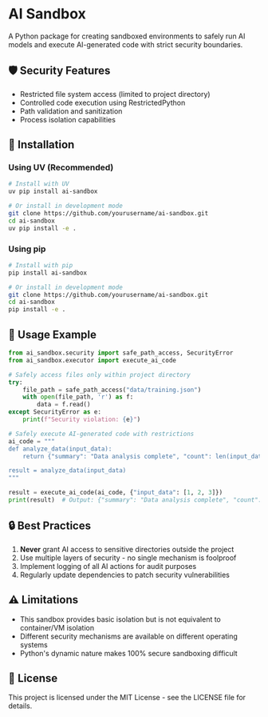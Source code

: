 # AI Sandbox

A Python package for creating sandboxed environments to safely run AI models and execute AI-generated code with strict security boundaries.

## 🛡️ Security Features

- Restricted file system access (limited to project directory)
- Controlled code execution using RestrictedPython
- Path validation and sanitization
- Process isolation capabilities

## 🚀 Installation

### Using UV (Recommended)

```bash
# Install with UV
uv pip install ai-sandbox

# Or install in development mode
git clone https://github.com/yourusername/ai-sandbox.git
cd ai-sandbox
uv pip install -e .
```

### Using pip

```bash
# Install with pip
pip install ai-sandbox

# Or install in development mode
git clone https://github.com/yourusername/ai-sandbox.git
cd ai-sandbox
pip install -e .
```

## 🧰 Usage Example

```python
from ai_sandbox.security import safe_path_access, SecurityError
from ai_sandbox.executor import execute_ai_code

# Safely access files only within project directory
try:
    file_path = safe_path_access("data/training.json")
    with open(file_path, 'r') as f:
        data = f.read()
except SecurityError as e:
    print(f"Security violation: {e}")

# Safely execute AI-generated code with restrictions
ai_code = """
def analyze_data(input_data):
    return {"summary": "Data analysis complete", "count": len(input_data)}

result = analyze_data(input_data)
"""

result = execute_ai_code(ai_code, {"input_data": [1, 2, 3]})
print(result)  # Output: {"summary": "Data analysis complete", "count": 3}
```

## 🔒 Best Practices

1. **Never** grant AI access to sensitive directories outside the project
2. Use multiple layers of security - no single mechanism is foolproof
3. Implement logging of all AI actions for audit purposes
4. Regularly update dependencies to patch security vulnerabilities

## ⚠️ Limitations

- This sandbox provides basic isolation but is not equivalent to container/VM isolation
- Different security mechanisms are available on different operating systems
- Python's dynamic nature makes 100% secure sandboxing difficult

## 📄 License

This project is licensed under the MIT License - see the LICENSE file for details.
